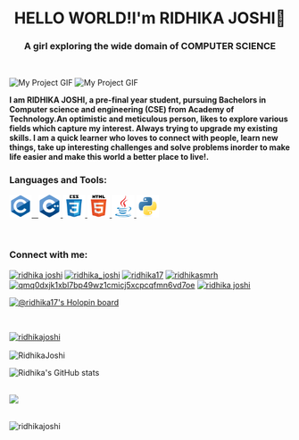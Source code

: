 <h1 align="center">HELLO WORLD!I'm RIDHIKA JOSHI👋</h1>
<h3 align="center">A girl exploring the wide domain of COMPUTER SCIENCE</h3>

<br>
<p><img src="https://media.giphy.com/media/L1R1tvI9svkIWwpVYr/giphy.gif" alt="My Project GIF" width="500" height="400">
<img src="https://media.giphy.com/media/VTtANKl0beDFQRLDTh/giphy.gif" alt="My Project GIF" width="300" height="400"></p>


<p><b>I am RIDHIKA JOSHI, a pre-final year student, pursuing Bachelors in Computer science and engineering (CSE) from Academy of Technology.An optimistic and meticulous person, likes to explore various fields which capture my interest. Always trying to upgrade my existing skills. I am a quick learner who loves to connect with people, learn new things, take up interesting challenges and solve problems inorder to make life easier and make this world a better place to live!. </p>
</b>


<h3 align="left">Languages and Tools:</h3>
<p align="left">  <a href="https://www.cprogramming.com/" target= "_blank"> <img src="https://raw.githubusercontent.com/devicons/devicon/master/icons/c/c-original.svg" alt="c" width="40" height="40"/> &nbsp </a>  <a href="https://www.w3schools.com/cpp/" target="_blank"> <img src="https://raw.githubusercontent.com/devicons/devicon/master/icons/cplusplus/cplusplus-original.svg" alt="cplusplus" width="40" height="40"/> </a> <a href="https://www.w3schools.com/css/" target="_blank"> <img src="https://raw.githubusercontent.com/devicons/devicon/master/icons/css3/css3-original-wordmark.svg" alt="css3" width="40" height="40"/>  </a>  </a> <a href="https://www.w3.org/html/" target="_blank"> <img src="https://raw.githubusercontent.com/devicons/devicon/master/icons/html5/html5-original-wordmark.svg" alt="html5" width="40" height="40"/> </a> <a href="https://www.java.com" target="_blank"> <img src="https://raw.githubusercontent.com/devicons/devicon/master/icons/java/java-original.svg" alt="java" width="40" height="40"/> </a><a href="https://www.python.org" target="_blank"> <img src="https://raw.githubusercontent.com/devicons/devicon/master/icons/python/python-original.svg" alt="python" width="40" height="40"/> </a> </p>
<br>

<h3 align="left">Connect with me:</h3>
<p align="left">
<a href="https://www.linkedin.com/in/ridhika-joshi-069164221/" target="blank"><img align="center" src="https://raw.githubusercontent.com/rahuldkjain/github-profile-readme-generator/master/src/images/icons/Social/linked-in-alt.svg" alt="ridhika joshi" height="30" width="40" /></a>
<a href="https://leetcode.com/RIDHIKA_JOSHI/" target="blank"><img align="center" src="https://raw.githubusercontent.com/rahuldkjain/github-profile-readme-generator/master/src/images/icons/Social/leet-code.svg" alt="ridhika_joshi" height="30" width="40" /></a>
<a href="https://codeforces.com/profile/ridhika17" target="blank"><img align="center" src="https://raw.githubusercontent.com/rahuldkjain/github-profile-readme-generator/master/src/images/icons/Social/codeforces.svg" alt="ridhika17" height="30" width="40" /></a>
<a href="https://www.hackerrank.com/ridhikasmrh" target="blank"><img align="center" src="https://raw.githubusercontent.com/rahuldkjain/github-profile-readme-generator/master/src/images/icons/Social/hackerrank.svg" alt="ridhikasmrh" height="30" width="40" /></a>
 <a href="https://auth.geeksforgeeks.org/user/qmq0dxjk1xbl7bp49wz1cmicj5xcpcqfmn6vd7oe" target="blank"><img align="center" src="https://raw.githubusercontent.com/rahuldkjain/github-profile-readme-generator/master/src/images/icons/Social/geeks-for-geeks.svg" alt="qmq0dxjk1xbl7bp49wz1cmicj5xcpcqfmn6vd7oe" height="30" width="40" /></a>
<a href="https://twitter.com/ridhika_joshi" target="blank"><img align="center" src="https://raw.githubusercontent.com/rahuldkjain/github-profile-readme-generator/master/src/images/icons/Social/twitter.svg" alt="ridhika joshi" height="30" width="40" /></a>
</p>


[![@ridhika17's Holopin board](https://holopin.me/ridhika17)](https://holopin.io/@ridhika17)

<br>

<p align="left"> <a href="https://github.com/ryo-ma/github-profile-trophy"><img src="https://github-profile-trophy.vercel.app/?username=ridhikajoshi" alt="ridhikajoshi" /></a> </p>


<p><img align="center" src="https://github-readme-stats.vercel.app/api/top-langs?username=RidhikaJoshi&show_icons=true&locale=en&layout=compact" alt="RidhikaJoshi" /></p>



![Ridhika's GitHub stats](https://github-readme-streak-stats.herokuapp.com/?user=RidhikaJoshi&theme=tokyonight)
<br><br>

<p><img align="left" src="https://github-readme-stats.vercel.app/api?username=RidhikaJoshi&count_private=true&show_icons=true&theme=tokyonight"></p>

<br>
<br>
<p align="left"> <img src="https://komarev.com/ghpvc/?username=ridhikajoshi&label=Profile%20views&color=0e75b6&style=flat" alt="ridhikajoshi" /> </p>




